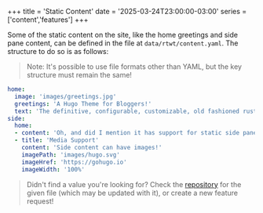 +++
title = 'Static Content'
date = '2025-03-24T23:00:00-03:00'
series = ['content','features']
+++

Some of the static content on the site, like the home greetings and side pane content, can be defined in the file at `data/rtwt/content.yaml`. The structure to do so is as follows:

> Note: It's possible to use file formats other than YAML, but the key structure must remain the same!

```yaml
home:
  image: 'images/greetings.jpg'
  greetings: 'A Hugo Theme for Bloggers!'
  text: 'The definitive, configurable, customizable, old fashioned rusty coloured theme for web writers and readers.'
side:
  home:
  - content: 'Oh, and did I mention it has support for static side pane content? Cool, right?'
  - title: 'Media Support'
    content: 'Side content can have images!'
    imagePath: 'images/hugo.svg'
    imageHref: 'https://gohugo.io'
    imageWidth: '100%'
```

> Didn't find a value you're looking for? Check the [repository](https://github.com/math-queiroz/rusty-typewriter) for the given file (which may be updated with it), or create a new feature request!
